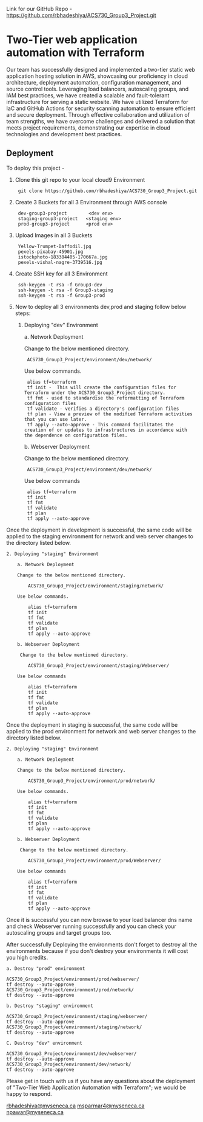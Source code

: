 
Link for our GitHub Repo - https://github.com/rbhadeshiya/ACS730_Group3_Project.git

# Two-Tier web application automation with Terraform

Our team has successfully designed and implemented a two-tier static web application hosting solution in AWS, showcasing our proficiency in cloud architecture, deployment automation, configuration management, and source control tools. Leveraging load balancers, autoscaling groups, and IAM best practices, we have created a scalable and fault-tolerant infrastructure for serving a static website. We have utilized Terraform for IaC and GitHub Actions for security scanning automation to ensure efficient and secure deployment. Through effective collaboration and utilization of team strengths, we have overcome challenges and delivered a solution that meets project requirements, demonstrating our expertise in cloud technologies and development best practices.



## Deployment

To deploy this project -

1. Clone this git repo to your local cloud9 Environment

        git clone https://github.com/rbhadeshiya/ACS730_Group3_Project.git

2. Create 3 Buckets for all 3 Environment through AWS console

        dev-group3-project        <dev env>
        staging-group3-project   <staging env>
        prod-group3-project      <prod env>

3. Upload Images in all 3 Buckets

        Yellow-Trumpet-Daffodil.jpg
        pexels-pixabay-45901.jpg
        istockphoto-183384405-170667a.jpg
        pexels-vishal-nagre-3739516.jpg

4. Create SSH key for all 3 Environment
    
        ssh-keygen -t rsa -f Group3-dev
        ssh-keygen -t rsa -f Group3-staging
        ssh-keygen -t rsa -f Group3-prod

5. Now to deploy all 3 environments dev,prod and staging follow below steps:

    1. Deploying "dev" Environment

        a. Network Deployment

        Change to the below mentioned directory.
        
            ACS730_Group3_Project/environment/dev/network/
        
        Use below commands.

            alias tf=terraform
            tf init -  This will create the configuration files for Terraform under the ACS730_Group3_Project directory.
            tf fmt - used to standardise the reformatting of Terraform configuration files
            tf validate - verifies a directory's configuration files
            tf plan - View a preview of the modified Terraform activities that you can use later.
            tf apply --auto-approve - This command facilitates the creation of or updates to infrastructures in accordance with the dependence on configuration files. 

        b. Webserver Deployment

         Change to the below mentioned directory.

            ACS730_Group3_Project/environment/dev/network/
        
        Use below commands

            alias tf=terraform
            tf init
            tf fmt
            tf validate
            tf plan
            tf apply --auto-approve

Once the deployment in development is successful, the same code will be applied to the staging environment for network and web server changes to the directory listed below.


    2. Deploying "staging" Environment

        a. Network Deployment

        Change to the below mentioned directory.
        
            ACS730_Group3_Project/environment/staging/network/
        
        Use below commands.

            alias tf=terraform
            tf init
            tf fmt
            tf validate
            tf plan
            tf apply --auto-approve 

        b. Webserver Deployment

         Change to the below mentioned directory.

            ACS730_Group3_Project/environment/staging/Webserver/
        
        Use below commands

            alias tf=terraform
            tf init
            tf fmt
            tf validate
            tf plan
            tf apply --auto-approve

Once the deployment in staging is successful, the same code will be applied to the prod environment for network and web server changes to the directory listed below.


    2. Deploying "staging" Environment

        a. Network Deployment

        Change to the below mentioned directory.
        
            ACS730_Group3_Project/environment/prod/network/
        
        Use below commands.

            alias tf=terraform
            tf init
            tf fmt
            tf validate
            tf plan
            tf apply --auto-approve 

        b. Webserver Deployment

         Change to the below mentioned directory.

            ACS730_Group3_Project/environment/prod/Webserver/
        
        Use below commands

            alias tf=terraform
            tf init
            tf fmt
            tf validate
            tf plan
            tf apply --auto-approve

Once it is successful you can now browse to your load balancer dns name and check Webserver running successfully and you can check your autoscaling groups and target groups too.

After successfully Deploying the environments don't forget to destroy all the environments because if you don't destroy your environments it will cost you high credits.

    a. Destroy "prod" environment

    ACS730_Group3_Project/environment/prod/webserver/
    tf destroy --auto-approve 
    ACS730_Group3_Project/environment/prod/network/
    tf destroy --auto-approve 

    b. Destroy "staging" environment

    ACS730_Group3_Project/environment/staging/webserver/
    tf destroy --auto-approve 
    ACS730_Group3_Project/environment/staging/network/
    tf destroy --auto-approve 

    C. Destroy "dev" environment

    ACS730_Group3_Project/environment/dev/webserver/
    tf destroy --auto-approve 
    ACS730_Group3_Project/environment/dev/network/
    tf destroy --auto-approve 

Please get in touch with us if you have any questions about the deployment of "Two-Tier Web Application Automation with Terraform"; we would be happy to respond.


rbhadeshiya@myseneca.ca 
msparmar4@myseneca.ca 
npawar@myseneca.ca 











